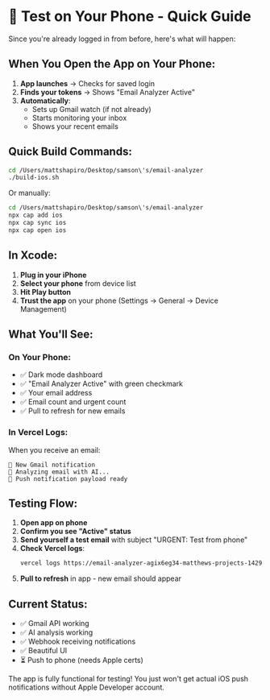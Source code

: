 # 📱 Test on Your Phone - Quick Guide

Since you're already logged in from before, here's what will happen:

## When You Open the App on Your Phone:

1. **App launches** → Checks for saved login
2. **Finds your tokens** → Shows "Email Analyzer Active"
3. **Automatically**:
   - Sets up Gmail watch (if not already)
   - Starts monitoring your inbox
   - Shows your recent emails

## Quick Build Commands:

```bash
cd /Users/mattshapiro/Desktop/samson\'s/email-analyzer
./build-ios.sh
```

Or manually:
```bash
cd /Users/mattshapiro/Desktop/samson\'s/email-analyzer
npx cap add ios
npx cap sync ios
npx cap open ios
```

## In Xcode:
1. **Plug in your iPhone**
2. **Select your phone** from device list
3. **Hit Play button**
4. **Trust the app** on your phone (Settings → General → Device Management)

## What You'll See:

### On Your Phone:
- ✅ Dark mode dashboard
- ✅ "Email Analyzer Active" with green checkmark
- ✅ Your email address
- ✅ Email count and urgent count
- ✅ Pull to refresh for new emails

### In Vercel Logs:
When you receive an email:
```
📧 New Gmail notification
🤖 Analyzing email with AI...
📱 Push notification payload ready
```

## Testing Flow:

1. **Open app on phone**
2. **Confirm you see "Active" status**
3. **Send yourself a test email** with subject "URGENT: Test from phone"
4. **Check Vercel logs**:
   ```bash
   vercel logs https://email-analyzer-agix6eg34-matthews-projects-1429af0d.vercel.app
   ```
5. **Pull to refresh** in app - new email should appear

## Current Status:
- ✅ Gmail API working
- ✅ AI analysis working
- ✅ Webhook receiving notifications
- ✅ Beautiful UI
- ⏳ Push to phone (needs Apple certs)

The app is fully functional for testing! You just won't get actual iOS push notifications without Apple Developer account.
